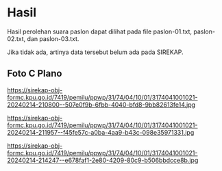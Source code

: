 # Hasil

Hasil perolehan suara paslon dapat dilihat pada file paslon-01.txt, paslon-02.txt, dan paslon-03.txt.

Jika tidak ada, artinya data tersebut belum ada pada SIREKAP.

## Foto C Plano

https://sirekap-obj-formc.kpu.go.id/7419/pemilu/ppwp/31/74/04/10/01/3174041001021-20240214-210800--507e0f9b-6fbb-4040-bfd8-9bb82613fe14.jpg

https://sirekap-obj-formc.kpu.go.id/7419/pemilu/ppwp/31/74/04/10/01/3174041001021-20240214-211957--f45fe57c-a0ba-4aa9-b43c-098e35971331.jpg

https://sirekap-obj-formc.kpu.go.id/7419/pemilu/ppwp/31/74/04/10/01/3174041001021-20240214-214247--e678faf1-2e80-4209-80c9-b506bbdcce8b.jpg
